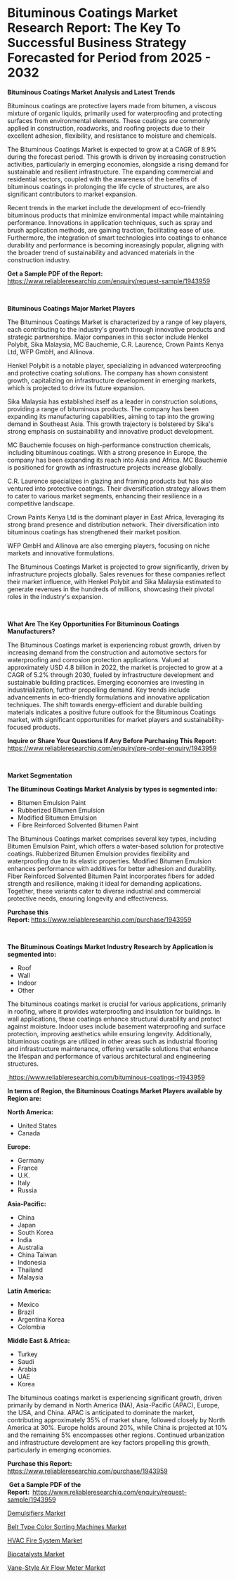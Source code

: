 <p><h1>Bituminous Coatings Market Research Report: The Key To Successful Business Strategy Forecasted for Period from 2025 - 2032</h1></p><p><strong>Bituminous Coatings Market Analysis and Latest Trends</strong></p>
<p><p>Bituminous coatings are protective layers made from bitumen, a viscous mixture of organic liquids, primarily used for waterproofing and protecting surfaces from environmental elements. These coatings are commonly applied in construction, roadworks, and roofing projects due to their excellent adhesion, flexibility, and resistance to moisture and chemicals.</p><p>The Bituminous Coatings Market is expected to grow at a CAGR of 8.9% during the forecast period. This growth is driven by increasing construction activities, particularly in emerging economies, alongside a rising demand for sustainable and resilient infrastructure. The expanding commercial and residential sectors, coupled with the awareness of the benefits of bituminous coatings in prolonging the life cycle of structures, are also significant contributors to market expansion.</p><p>Recent trends in the market include the development of eco-friendly bituminous products that minimize environmental impact while maintaining performance. Innovations in application techniques, such as spray and brush application methods, are gaining traction, facilitating ease of use. Furthermore, the integration of smart technologies into coatings to enhance durability and performance is becoming increasingly popular, aligning with the broader trend of sustainability and advanced materials in the construction industry.</p></p>
<p><strong>Get a Sample PDF of the Report:&nbsp;</strong> <a href="https://www.reliableresearchiq.com/enquiry/request-sample/1943959?utm_campaign=2333&utm_medium=2&utm_source=Github&utm_content=ia&utm_term=02042025&utm_id=bituminous-coatings">https://www.reliableresearchiq.com/enquiry/request-sample/1943959</a></p>
<p>&nbsp;</p>
<p><strong>Bituminous Coatings Major Market Players</strong></p>
<p><p>The Bituminous Coatings Market is characterized by a range of key players, each contributing to the industry's growth through innovative products and strategic partnerships. Major companies in this sector include Henkel Polybit, Sika Malaysia, MC Bauchemie, C.R. Laurence, Crown Paints Kenya Ltd, WFP GmbH, and Allinova‎.</p><p>Henkel Polybit is a notable player, specializing in advanced waterproofing and protective coating solutions. The company has shown consistent growth, capitalizing on infrastructure development in emerging markets, which is projected to drive its future expansion.</p><p>Sika Malaysia has established itself as a leader in construction solutions, providing a range of bituminous products. The company has been expanding its manufacturing capabilities, aiming to tap into the growing demand in Southeast Asia. This growth trajectory is bolstered by Sika's strong emphasis on sustainability and innovative product development.</p><p>MC Bauchemie focuses on high-performance construction chemicals, including bituminous coatings. With a strong presence in Europe, the company has been expanding its reach into Asia and Africa. MC Bauchemie is positioned for growth as infrastructure projects increase globally.</p><p>C.R. Laurence specializes in glazing and framing products but has also ventured into protective coatings. Their diversification strategy allows them to cater to various market segments, enhancing their resilience in a competitive landscape.</p><p>Crown Paints Kenya Ltd is the dominant player in East Africa, leveraging its strong brand presence and distribution network. Their diversification into bituminous coatings has strengthened their market position.</p><p>WFP GmbH and Allinova‎ are also emerging players, focusing on niche markets and innovative formulations.</p><p>The Bituminous Coatings Market is projected to grow significantly, driven by infrastructure projects globally. Sales revenues for these companies reflect their market influence, with Henkel Polybit and Sika Malaysia estimated to generate revenues in the hundreds of millions, showcasing their pivotal roles in the industry's expansion.</p></p>
<p>&nbsp;</p>
<p><strong>What Are The Key Opportunities For Bituminous Coatings Manufacturers?</strong></p>
<p><p>The Bituminous Coatings market is experiencing robust growth, driven by increasing demand from the construction and automotive sectors for waterproofing and corrosion protection applications. Valued at approximately USD 4.8 billion in 2022, the market is projected to grow at a CAGR of 5.2% through 2030, fueled by infrastructure development and sustainable building practices. Emerging economies are investing in industrialization, further propelling demand. Key trends include advancements in eco-friendly formulations and innovative application techniques. The shift towards energy-efficient and durable building materials indicates a positive future outlook for the Bituminous Coatings market, with significant opportunities for market players and sustainability-focused products.</p></p>
<p><strong>Inquire or Share Your Questions If Any Before Purchasing This Report:</strong> <a href="https://www.reliableresearchiq.com/enquiry/pre-order-enquiry/1943959?utm_campaign=2333&utm_medium=2&utm_source=Github&utm_content=ia&utm_term=02042025&utm_id=bituminous-coatings">https://www.reliableresearchiq.com/enquiry/pre-order-enquiry/1943959</a></p>
<p>&nbsp;</p>
<p><strong>Market Segmentation</strong></p>
<p><strong>The Bituminous Coatings Market Analysis by types is segmented into:</strong></p>
<p><ul><li>Bitumen Emulsion Paint</li><li>Rubberized Bitumen Emulsion</li><li>Modified Bitumen Emulsion</li><li>Fibre Reinforced Solvented Bitumen Paint</li></ul></p>
<p><p>The Bituminous Coatings market comprises several key types, including Bitumen Emulsion Paint, which offers a water-based solution for protective coatings. Rubberized Bitumen Emulsion provides flexibility and waterproofing due to its elastic properties. Modified Bitumen Emulsion enhances performance with additives for better adhesion and durability. Fiber Reinforced Solvented Bitumen Paint incorporates fibers for added strength and resilience, making it ideal for demanding applications. Together, these variants cater to diverse industrial and commercial protective needs, ensuring longevity and effectiveness.</p></p>
<p><strong>Purchase this Report:&nbsp;</strong><a href="https://www.reliableresearchiq.com/purchase/1943959?utm_campaign=2333&utm_medium=2&utm_source=Github&utm_content=ia&utm_term=02042025&utm_id=bituminous-coatings">https://www.reliableresearchiq.com/purchase/1943959</a></p>
<p>&nbsp;</p>
<p><strong>The Bituminous Coatings Market Industry Research by Application is segmented into:</strong></p>
<p><ul><li>Roof</li><li>Wall</li><li>Indoor</li><li>Other</li></ul></p>
<p><p>The bituminous coatings market is crucial for various applications, primarily in roofing, where it provides waterproofing and insulation for buildings. In wall applications, these coatings enhance structural durability and protect against moisture. Indoor uses include basement waterproofing and surface protection, improving aesthetics while ensuring longevity. Additionally, bituminous coatings are utilized in other areas such as industrial flooring and infrastructure maintenance, offering versatile solutions that enhance the lifespan and performance of various architectural and engineering structures.</p></p>
<p><a href="https://www.reliableresearchiq.com/bituminous-coatings-r1943959?utm_campaign=2333&utm_medium=2&utm_source=Github&utm_content=ia&utm_term=02042025&utm_id=bituminous-coatings">&nbsp;https://www.reliableresearchiq.com/bituminous-coatings-r1943959</a></p>
<p><strong>In terms of Region, the Bituminous Coatings Market Players available by Region are:</strong></p>
<p>
    <p> <strong> North America: </strong>
        <ul>
            <li>United States</li>
            <li>Canada</li>
        </ul>
        </p> 
    <p> <strong> Europe: </strong>
        <ul>
            <li>Germany</li>
            <li>France</li>
            <li>U.K.</li>
            <li>Italy</li>
            <li>Russia</li>
        </ul>
        </p> 
    <p> <strong> Asia-Pacific: </strong>
        <ul>
            <li>China</li>
            <li>Japan</li>
            <li>South Korea</li>
            <li>India</li>
            <li>Australia</li>
            <li>China Taiwan</li>
            <li>Indonesia</li>
            <li>Thailand</li>
            <li>Malaysia</li>
        </ul>
        </p> 
    <p> <strong> Latin America: </strong>
        <ul>
            <li>Mexico</li>
            <li>Brazil</li>
            <li>Argentina Korea</li>
            <li>Colombia</li>
        </ul>
        </p> 
    <p> <strong> Middle East & Africa: </strong>
        <ul>
            <li>Turkey</li>
            <li>Saudi</li>
            <li>Arabia</li>
            <li>UAE</li>
            <li>Korea</li>
        </ul>
    </p>
    </p>
<p><p>The bituminous coatings market is experiencing significant growth, driven primarily by demand in North America (NA), Asia-Pacific (APAC), Europe, the USA, and China. APAC is anticipated to dominate the market, contributing approximately 35% of market share, followed closely by North America at 30%. Europe holds around 20%, while China is projected at 10% and the remaining 5% encompasses other regions. Continued urbanization and infrastructure development are key factors propelling this growth, particularly in emerging economies.</p></p>
<p><strong>Purchase this Report: </strong><a href="https://www.reliableresearchiq.com/purchase/1943959?utm_campaign=2333&utm_medium=2&utm_source=Github&utm_content=ia&utm_term=02042025&utm_id=bituminous-coatings">https://www.reliableresearchiq.com/purchase/1943959</a></p>
<p>&nbsp;<strong>Get a Sample PDF of the Report:&nbsp;&nbsp;</strong><a href="https://www.reliableresearchiq.com/enquiry/request-sample/1943959?utm_campaign=2333&utm_medium=2&utm_source=Github&utm_content=ia&utm_term=02042025&utm_id=bituminous-coatings">https://www.reliableresearchiq.com/enquiry/request-sample/1943959</a></p>
<p><strong></strong></p>
<p><p><a href="https://github.com/kielbledeni0/Market-Research-Report-List-1/blob/main/demulsifiers-market.md?utm_campaign=2333&utm_medium=2&utm_source=Github&utm_content=ia&utm_term=02042025&utm_id=bituminous-coatings">Demulsifiers Market</a></p><p><a href="https://www.linkedin.com/pulse/insightful-belt-type-color-sorting-machines-market-analysis-ak9sf?utm_campaign=2333&utm_medium=2&utm_source=Github&utm_content=ia&utm_term=02042025&utm_id=bituminous-coatings">Belt Type Color Sorting Machines Market</a></p><p><a href="https://www.linkedin.com/pulse/investing-hvac-fire-system-market-trends-leading-products-regional-vtqqe?utm_campaign=2333&utm_medium=2&utm_source=Github&utm_content=ia&utm_term=02042025&utm_id=bituminous-coatings">HVAC Fire System Market</a></p><p><a href="https://github.com/grevecodeeol/Market-Research-Report-List-1/blob/main/biocatalysts-market.md?utm_campaign=2333&utm_medium=2&utm_source=Github&utm_content=ia&utm_term=02042025&utm_id=bituminous-coatings">Biocatalysts Market</a></p><p><a href="https://www.linkedin.com/pulse/vane-style-air-flow-meter-market-size-estimated-cagr-66-e01oe?utm_campaign=2333&utm_medium=2&utm_source=Github&utm_content=ia&utm_term=02042025&utm_id=bituminous-coatings">Vane-Style Air Flow Meter Market</a></p></p>